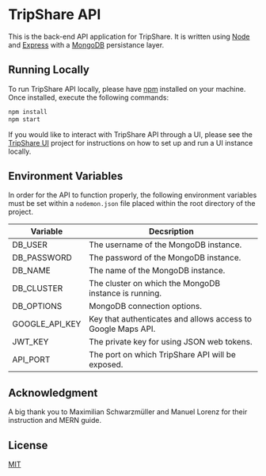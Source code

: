 # TripShare API
This is the back-end API application for TripShare. It is written using [Node](https://nodejs.org/en/) and [Express](https://expressjs.com/) with a [MongoDB](https://www.mongodb.com/) persistance layer.

## Running Locally
To run TripShare API locally, please have [npm](https://docs.npmjs.com/about-npm) installed on your machine. Once installed, execute the following commands:

```bash
npm install
npm start
```

If you would like to interact with TripShare API through a UI, please see the [TripShare UI](https://github.com/Mark-Donohue/tripshare-ui) project for instructions on how to set up and run a UI instance locally.

## Environment Variables
In order for the API to function properly, the following environment variables must be set within a `nodemon.json` file placed within the root directory of the project.

| Variable       | Decsription                                                  |
|----------------|--------------------------------------------------------------|
| DB_USER        | The username of the MongoDB instance.                        |
| DB_PASSWORD    | The password of the MongoDB instance.                        |
| DB_NAME        | The name of the MongoDB instance.                            |
| DB_CLUSTER     | The cluster on which the MongoDB instance is running.        |
| DB_OPTIONS     | MongoDB connection options.                                  |
| GOOGLE_API_KEY | Key that authenticates and allows access to Google Maps API. |
| JWT_KEY        | The private key for using JSON web tokens.                   |
| API_PORT       | The port on which TripShare API will be exposed.             |

## Acknowledgment
A big thank you to Maximilian Schwarzmüller and Manuel Lorenz for their instruction and MERN guide.

## License
[MIT](https://choosealicense.com/licenses/mit/)


